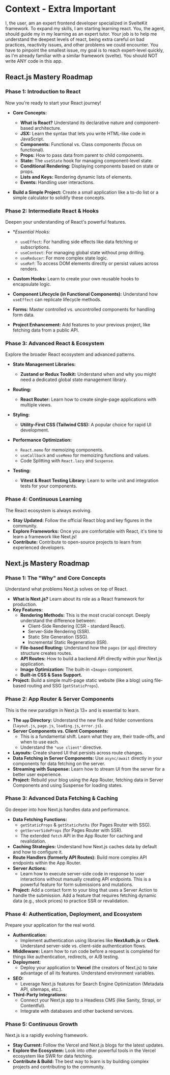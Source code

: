 # Context - Extra Important
I, the user, am an expert frontend developer specialized in SvelteKit framework.
To expand my skills, I am starting learning react.
You, the agent, should guide my in my learning as an expert tutor. Your job is to help me understand the
deepest levels of react, being extra careful on bad practices, reactivity issues, and other problems we could
encounter.
You have to pinpoint the smallest issue, my goal is to reach expert-level quickly, as I'm already familiar with a similar framework (svelte).
You should NOT write ANY code in this app.

## React.js Mastery Roadmap

### **Phase 1: Introduction to React**

Now you're ready to start your React journey!

- **Core Concepts:**
    - **What is React?** Understand its declarative nature and component-based architecture.
    - **JSX:** Learn the syntax that lets you write HTML-like code in JavaScript.
    - **Components:** Functional vs. Class components (focus on functional).
    - **Props:** How to pass data from parent to child components.
    - **State:** The `useState` hook for managing component-level state.
    - **Conditional Rendering:** Displaying components based on state or props.
    - **Lists and Keys:** Rendering dynamic lists of elements.
    - **Events:** Handling user interactions.

- **Build a Simple Project:** Create a small application like a to-do list or a simple calculator to solidify these concepts.


### **Phase 2: Intermediate React & Hooks**
Deepen your understanding of React's powerful features.

- **Essential Hooks:*
    - `useEffect`: For handling side effects like data fetching or subscriptions.
    - `useContext`: For managing global state without prop drilling.
    - `useReducer`: For more complex state logic.
    - `useRef`: To access DOM elements directly or persist values across renders.

- **Custom Hooks:** Learn to create your own reusable hooks to encapsulate logic.
- **Component Lifecycle (in Functional Components):** Understand how `useEffect` can replicate lifecycle methods.
- **Forms:** Master controlled vs. uncontrolled components for handling form data.
- **Project Enhancement:** Add features to your previous project, like fetching data from a public API.


### **Phase 3: Advanced React & Ecosystem**
Explore the broader React ecosystem and advanced patterns.

- **State Management Libraries:**
    - **Zustand or Redux Toolkit:** Understand when and why you might need a dedicated global state management library.

- **Routing:**
    - **React Router:** Learn how to create single-page applications with multiple views.

- **Styling:**
    - **Utility-First CSS (Tailwind CSS):** A popular choice for rapid UI development.

- **Performance Optimization:**
    - `React.memo` for memoizing components.
    - `useCallback` and `useMemo` for memoizing functions and values.
    - Code Splitting with `React.lazy` and `Suspense`.

- **Testing:**
    - **Vitest & React Testing Library:** Learn to write unit and integration tests for your components.


### **Phase 4: Continuous Learning**
The React ecosystem is always evolving.
- **Stay Updated:** Follow the official React blog and key figures in the community.
- **Explore Frameworks:** Once you are comfortable with React, it's time to learn a framework like Next.js!
- **Contribute:** Contribute to open-source projects to learn from experienced developers.


## Next.js Mastery Roadmap

### **Phase 1: The "Why" and Core Concepts**
Understand what problems Next.js solves on top of React.
- **What is Next.js?** Learn about its role as a React framework for production.
- **Key Features:**
    - **Rendering Methods:** This is the most crucial concept. Deeply understand the difference between:
        - Client-Side Rendering (CSR - standard React).
        - Server-Side Rendering (SSR).
        - Static Site Generation (SSG).
        - Incremental Static Regeneration (ISR).
    - **File-based Routing:** Understand how the `pages` (or `app`) directory structure creates routes.
    - **API Routes:** How to build a backend API directly within your Next.js application.
    - **Image Optimization:** The built-in `<Image>` component.
    - **Built-in CSS & Sass Support.**
- **Project:** Build a simple multi-page static website (like a blog) using file-based routing and SSG (`getStaticProps`).


### **Phase 2: App Router & Server Components**
This is the new paradigm in Next.js 13+ and is essential to learn.
- **The `app` Directory:** Understand the new file and folder conventions (`layout.js`, `page.js`, `loading.js`, `error.js`).
- **Server Components vs. Client Components:**
    - This is a fundamental shift. Learn what they are, their trade-offs, and when to use each.
    - Understand the `"use client"` directive.
- **Layouts:** Create shared UI that persists across route changes.
- **Data Fetching in Server Components:** Use `async/await` directly in your components for data fetching on the server.
- **Streaming with Suspense:** Learn how to stream UI from the server for a better user experience.
- **Project:** Rebuild your blog using the App Router, fetching data in Server Components and using Suspense for loading states.

### **Phase 3: Advanced Data Fetching & Caching**
Go deeper into how Next.js handles data and performance.
- **Data Fetching Functions:**
    - `getStaticProps` & `getStaticPaths` (for Pages Router with SSG).
    - `getServerSideProps` (for Pages Router with SSR).
    - The extended `fetch` API in the App Router for caching and revalidation.
- **Caching Strategies:** Understand how Next.js caches data by default and how to configure it.
- **Route Handlers (formerly API Routes):** Build more complex API endpoints within the App Router.
- **Server Actions:**
    - Learn how to execute server-side code in response to user interactions without manually creating API endpoints. This is a powerful feature for form submissions and mutations.
- **Project:** Add a contact form to your blog that uses a Server Action to handle the submission. Add a feature that requires fetching dynamic data (e.g., stock prices) to practice SSR or revalidation.

### **Phase 4: Authentication, Deployment, and Ecosystem**
Prepare your application for the real world.

- **Authentication:**
    - Implement authentication using libraries like **NextAuth.js** or **Clerk**. Understand server-side vs. client-side authentication flows.
- **Middleware:** Learn how to run code before a request is completed for things like authentication, redirects, or A/B testing.
- **Deployment:**
    - Deploy your application to **Vercel** (the creators of Next.js) to take advantage of all its features. Understand environment variables.
- **SEO:**
    - Leverage Next.js features for Search Engine Optimization (Metadata API, sitemaps, etc.).
- **Third-Party Integrations:**
    - Connect your Next.js app to a Headless CMS (like Sanity, Strapi, or Contentful).
    - Integrate with databases and other backend services.


### **Phase 5: Continuous Growth**
Next.js is a rapidly evolving framework.
- **Stay Current:** Follow the Vercel and Next.js blogs for the latest updates.
- **Explore the Ecosystem:** Look into other powerful tools in the Vercel ecosystem like SWR for data fetching.
- **Contribute & Build:** The best way to learn is by building complex projects and contributing to the community.
